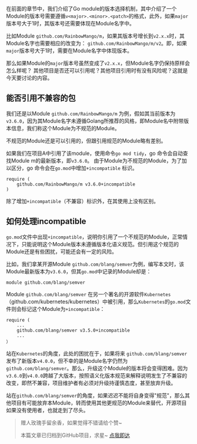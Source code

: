 在前面的章节中，我们介绍了Go module的版本选择机制，其中介绍了一个Module的版本号需要遵循`v<major>.<minor>.<patch>`的格式，此外，如果`major`版本号大于1时，其版本号还需要体现在Module名字中。

比如Module `github.com/RainbowMango/m`，如果其版本号增长到`v2.x.x`时，其Module名字也需要相应的改变为：
`github.com/RainbowMango/m/v2`。即，如果`major`版本号大于1时，需要在Module名字中体现版本。

那么如果Module的`major`版本号虽然变成了`v2.x.x`，但Module名字仍保持原样会怎么样呢？ 其他项目是否还可以引用呢？其他项目引用时有没有风险呢？这就是今天要讨论的内容。

## 能否引用不兼容的包
我们还是以Module `github.com/RainbowMango/m` 为例，假如其当前版本为`v3.6.0`，因为其Module名字未遵循Golang所推荐的风格，即Module名中附带版本信息，我们称这个Module为不规范的Module。

不规范的Module还是可以引用的，但跟引用规范的Module略有差别。

如果我们在项目A中引用了该module，使用命令`go mod tidy`，go 命令会自动查找Module m的最新版本，即`v3.6.0`。
由于Module为不规范的Module，为了加以区分，go 命令会在`go.mod`中增加`+incompatible` 标识。
```
require (
	github.com/RainbowMango/m v3.6.0+incompatible
)
```

除了增加`+incompatible`（不兼容）标识外，在其使用上没有区别。

## 如何处理incompatible
`go.mod`文件中出现`+incompatible`，说明你引用了一个不规范的Module，正常情况下，只能说明这个Module版本未遵循版本化语义规范。但引用这个规范的Module还是有些困扰，可能还会有一定的风险。

比如，我们拿某开源Module `github.com/blang/semver`为例，编写本文时，该Module最新版本为`v3.6.0`，但其`go.mod`中记录的Module却是：
```
module github.com/blang/semver
```

Module `github.com/blang/semver` 在另一个著名的开源软件`Kubernetes`（github.com/kubernetes/kubernetes）中被引用，那么`Kubernetes`的`go.mod`文件则会标记这个Module为`+incompatible`：
```
require (
	...
	github.com/blang/semver v3.5.0+incompatible
	...
）
```

站在`Kubernetes`的角度，此处的困扰在于，如果将来 `github.com/blang/semver`发布了新版本`v4.0.0`，但不幸的是Module名字仍然为`github.com/blang/semver`。那么，升级这个Module的版本将会变得困难。因为`v3.6.0`到`v4.0.0`跨越了大版本，按照语义化版本规范来解释说明发生了不兼容的改变，即然不兼容，项目维护者有必须对升级持谨慎态度，甚至放弃升级。

站在`github.com/blang/semver`的角度，如果迟迟不能将自身变得"规范"，那么其他项目有可能放弃本Module，转而使用其他更规范的Module来替代，开源项目如果没有使用者，也就走到了尽头。

> 赠人玫瑰手留余香，如果觉得不错请给个赞~
> 
> 本篇文章已归档到GitHub项目，求星~ [点我即达](https://github.com/RainbowMango/GoExpertProgramming)